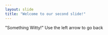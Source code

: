 ```yaml
---
layout: slide
title: "Welcome to our second slide!"
---
```

"Something Witty!"
Use the left arrow to go back
